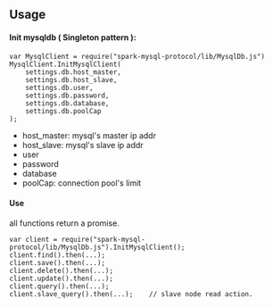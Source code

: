 ## Usage

#### Init mysqldb ( Singleton pattern ):

```
var MysqlClient = require("spark-mysql-protocol/lib/MysqlDb.js")
MysqlClient.InitMysqlClient(
	settings.db.host_master,
	settings.db.host_slave,
	settings.db.user,
	settings.db.password,
	settings.db.database,
	settings.db.poolCap
);
```

* host_master: mysql's master ip addr
* host_slave: mysql's slave ip addr
* user
* password
* database
* poolCap: connection pool's limit

#### Use

all functions return a promise.

```
var client = require("spark-mysql-protocol/lib/MysqlDb.js").InitMysqlClient();
client.find().then(...);
client.save().then(...);
client.delete().then(...);
client.update().then(...);
client.query().then(...);
client.slave_query().then(...);    // slave node read action.
```